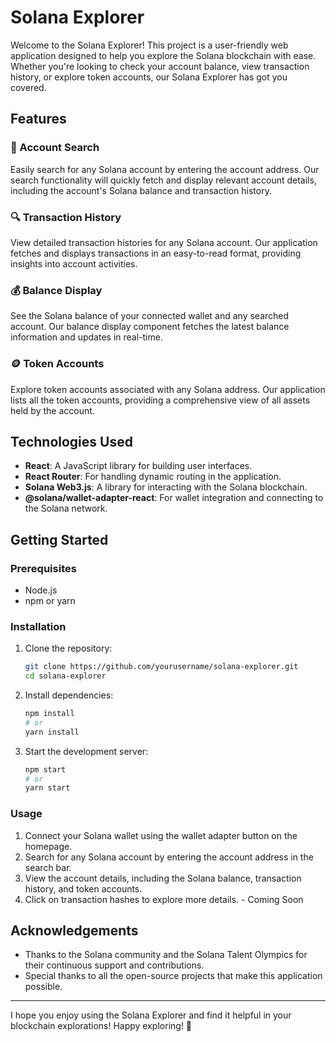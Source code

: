 # Solana Explorer

Welcome to the Solana Explorer! This project is a user-friendly web application designed to help you explore the Solana blockchain with ease. Whether you're looking to check your account balance, view transaction history, or explore token accounts, our Solana Explorer has got you covered.

## Features

### 🌟 Account Search

Easily search for any Solana account by entering the account address. Our search functionality will quickly fetch and display relevant account details, including the account's Solana balance and transaction history.

### 🔍 Transaction History

View detailed transaction histories for any Solana account. Our application fetches and displays transactions in an easy-to-read format, providing insights into account activities.

### 💰 Balance Display

See the Solana balance of your connected wallet and any searched account. Our balance display component fetches the latest balance information and updates in real-time.

### 🪙 Token Accounts

Explore token accounts associated with any Solana address. Our application lists all the token accounts, providing a comprehensive view of all assets held by the account.

## Technologies Used

- **React**: A JavaScript library for building user interfaces.
- **React Router**: For handling dynamic routing in the application.
- **Solana Web3.js**: A library for interacting with the Solana blockchain.
- **@solana/wallet-adapter-react**: For wallet integration and connecting to the Solana network.

## Getting Started

### Prerequisites

- Node.js
- npm or yarn

### Installation

1. Clone the repository:
    ```bash
    git clone https://github.com/yourusername/solana-explorer.git
    cd solana-explorer
    ```

2. Install dependencies:
    ```bash
    npm install
    # or
    yarn install
    ```

3. Start the development server:
    ```bash
    npm start
    # or
    yarn start
    ```

### Usage

1. Connect your Solana wallet using the wallet adapter button on the homepage.
2. Search for any Solana account by entering the account address in the search bar.
3. View the account details, including the Solana balance, transaction history, and token accounts.
4. Click on transaction hashes to explore more details. - Coming Soon

## Acknowledgements

- Thanks to the Solana community and the Solana Talent Olympics for their continuous support and contributions.
- Special thanks to all the open-source projects that make this application possible.

---

I hope you enjoy using the Solana Explorer and find it helpful in your blockchain explorations! Happy exploring! 🌟
